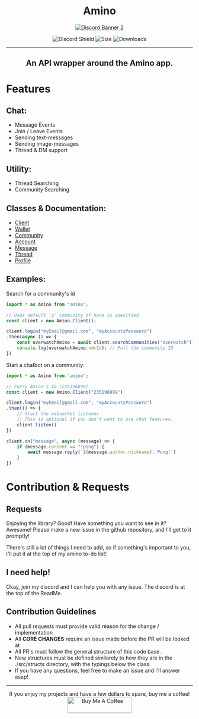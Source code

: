 <div style="text-align: center">
    <h1>
        Amino
    </h1>


<a href="https://discord.gg/S8sw2ud">
    <img src="https://discordapp.com/api/guilds/769020183540400128/widget.png?style=banner2" alt="Discord Banner 2"/>
</a>

![Discord Shield](https://img.shields.io/github/commit-activity/m/furry/amino)
![Size](https://img.shields.io/bundlephobia/min/amino)
![Downloads](https://img.shields.io/npm/dw/amino)

</div>

<hr>

<div style="text-align: center">
    <h2>An API wrapper around the Amino app.</h2>
</div>

<h1>Features</h1>

<h2>Chat:</h2>
<ul>
    <li>Message Events</li>
    <li>Join / Leave Events</li>
    <li>Sending text-messages</li>
    <li>Sending image-messages</li>
    <li>Thread & DM support</li>
</ul>

<h2>Utility:</h2>
<ul>
    <li>Thread Searching</li>
    <li>Community Searching</li>
</ul>

<h2>Classes & Documentation:</h2>
<ul>
    <li>
        <a href="https://github.com/Furry/amino/tree/master/docs/client.md">Client</a>
    </li>
    <li>
        <a href="https://github.com/Furry/amino/tree/master/docs/wallet.md">Wallet</a>
    </li>
    <li>
        <a href="https://github.com/Furry/amino/tree/master/docs/community.md">Community</a>
    </li>
    <li>
        <a href="https://github.com/Furry/amino/tree/master/docs/account.md">Account</a>
    </li>
    <li>
        <a href="https://github.com/Furry/amino/tree/master/docs/message.md">Message</a>
    </li>
    <li>
        <a href="https://github.com/Furry/amino/tree/master/docs/thread.md">Thread</a>
    </li>
    <li>
        <a href="https://github.com/Furry/amino/tree/master/docs/profile.md">Profile</a>
    </li>
</ul>

## Examples:

Search for a community's id
```ts
import * as Amino from "amino";

// Uses default 'g' community if none is specified
const client = new Amino.Client();

client.login("myEmail@gmail.com", "myAccountsPassword")
.then(async () => {
    const overwatchAmino = await client.searchCommunities("overwatch")[0]
    console.log(overwatchAmino.ndcId); // Pull the community ID
})
```

Start a chatbot on a community:
```ts
import * as Amino from "amino";

// Furry Amino's ID (235196899)
const client = new Amino.Client("235196899")

client.login("myEmail@gmail.com", "myAccountsPassword")
.then(() => {
    // Start the websocket listener
    // This is optional if you don't want to use chat features.
    client.listen()
})

client.on("message", async (message) => {
    if (message.content == "!ping") {
        await message.reply(`${message.author.nickname}, Pong!`)
    }
})
```

# Contribution & Requests

## Requests
Enjoying the library? Good! Have something you want to see in it? Awesome! Please make a new issue in the github repository, and I'll get to it promptly!

There's still a lot of things I need to add, so if something's important to you, I'll put it at the top of my amino to-do list!

## I need help!
Okay, join my discord and I can help you with any issue. The discord is at the top of the ReadMe.

## Contribution Guidelines
- All pull requests must provide valid reason for the change / implementation
- All **CORE CHANGES** require an issue made before the PR will be looked at
- All PR's must follow the general structure of this code base.
- New structures must be defined similarely to how they are in the ./src/structs directory, with the typings below the class.
- If you have any questions, feel free to make an issue and i'll answer asap!


<hr>
<div style="text-align: center"> If you enjoy my projects and have a few dollars to spare, buy me a coffee!</div>
<div style="text-align: center">
<a href="https://www.buymeacoffee.com/ether" target="_blank"><img src="https://www.buymeacoffee.com/assets/img/custom_images/orange_img.png" alt="Buy Me A Coffee" style="height: 41px !important;width: 174px !important;box-shadow: 0px 3px 2px 0px rgba(190, 190, 190, 0.5) !important;-webkit-box-shadow: 0px 3px 2px 0px rgba(190, 190, 190, 0.5) !important;" ></a>
</div>
